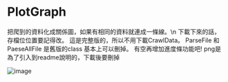 # PlotGraph
把爬到的資料化成關係圖，如果有相同的資料就連成一條線。\n
下載下來的話，存檔位位置要記得改。
這是完整版的，所以不用下載CrawlData。
ParseFile 和 PaeseAllFile 是舊版的class 基本上可以刪掉。
有空再增加進度條功能吧!
png是為了引入到readme說明的，下載後要刪掉

![image](https://github.com/pupumeme/PlotGraph/blob/master/1.png)
